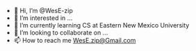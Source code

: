 - 👋 Hi, I’m @WesE-zip
- 👀 I’m interested in ...
- 🌱 I’m currently learning CS at Eastern New Mexico University
- 💞️ I’m looking to collaborate on ...
- 📫 How to reach me WesE.zip@Gmail.com


<!---
WesE-zip/WesE-zip is a ✨ special ✨ repository because its `README.md` (this file) appears on your GitHub profile.
You can click the Preview link to take a look at your changes.
--->
